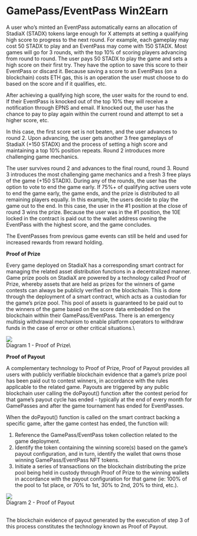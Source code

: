 # GamePass/EventPass Win2Earn

A user who’s minted an EventPass automatically earns an allocation of StadiaX (STADX) tokens large enough for X attempts at setting a qualifying high score to progress to the next round. For example, each gameplay may cost 50 STADX to play and an EventPass may come with 150 STADX. Most games will go for 3 rounds, with the top 10% of scoring players advancing from round to round. The user pays 50 STADX to play the game and sets a high score on their first try. They have the option to save this score to their EventPass or discard it. Because saving a score to an EventPass (on a blockchain) costs ETH gas, this is an operation the user must choose to do based on the score and if it qualifies, etc.

After achieving a qualifying high score, the user waits for the round to end. If their EventPass is knocked out of the top 10% they will receive a notification through EPNS and email. If knocked out, the user has the chance to pay to play again within the current round and attempt to set a higher score, etc.

In this case, the first score set is not beaten, and the user advances to round 2. Upon advancing, the user gets another 3 free gameplays of StadiaX (+150 STADX) and the process of setting a high score and maintaining a top 10% position repeats. Round 2 introduces more challenging game mechanics.&#x20;

The user survives round 2 and advances to the final round, round 3. Round 3 introduces the most challenging game mechanics and a fresh 3 free plays of the game (+150 STADX). During any of the rounds, the user has the option to vote to end the game early. If 75%+ of qualifying active users vote to end the game early, the game ends, and the prize is distributed to all remaining players equally. In this example, the users decide to play the game out to the end. In this case, the user in the #1 position at the close of round 3 wins the prize. Because the user was in the #1 position, the 10E locked in the contract is paid out to the wallet address owning the EventPass with the highest score, and the game concludes.

The EventPasses from previous game events can still be held and used for increased rewards from reward holding.

**Proof of Prize**

Every game deployed on StadiaX has a corresponding smart contract for managing the related asset distribution functions in a decentralized manner. Game prize pools on StadiaX are powered by a technology called Proof of Prize, whereby assets that are held as prizes for the winners of game contests can always be publicly verified on the blockchain. This is done through the deployment of a smart contract, which acts as a custodian for the game’s prize pool. This pool of assets is guaranteed to be paid out to the winners of the game based on the score data embedded on the blockchain within their GamePass/EventPass. There is an emergency multisig withdrawal mechanism to enable platform operators to withdraw funds in the case of error or other critical situations.\


![](https://lh7-us.googleusercontent.com/sAoZbLvcW3Y1cv2sIWysCZ2waPhF3ophzExC3qHek8bD53h01DC-ETswErpfgfBCt0cO44kzGXiGbmj5-8HcC6KEs8e2ElYZOO4ZBvWzuxmjLwIHNRZfLGOz58fYbJkCj-ijohPcmkfMrmUfx4KQ)\
Diagram 1 - Proof of Prize\


**Proof of Payout**

A complementary technology to Proof of Prize, Proof of Payout provides all users with publicly verifiable blockchain evidence that a game’s prize pool has been paid out to contest winners, in accordance with the rules applicable to the related game. Payouts are triggered by any public blockchain user calling the doPayout() function after the contest period for that game’s payout cycle has ended - typically at the end of every month for GamePasses and after the game tournament has ended for EventPasses.

When the doPayout() function is called on the smart contract backing a specific game, after the game contest has ended, the function will:

1. Reference the GamePass/EventPass token collection related to the game deployment.
2. Identify the token containing the winning score(s) based on the game’s payout configuration, and in turn, identify the wallet that owns those winning GamePass/EventPass NFT tokens.
3. Initiate a series of transactions on the blockchain distributing the prize pool being held in custody through Proof of Prize to the winning wallets in accordance with the payout configuration for that game (ie: 100% of the pool to 1st place, or 70% to 1st, 30% to 2nd, 20% to third, etc.).

![](https://lh7-us.googleusercontent.com/xMErTAGuKWCPpdp51tH\_Nna5LH7R9Em6H0QVTlvmTZoCWhq4E74cJQQkXsKm4KipNzNSLwa7q7tS2DGSlb3K9hMbRwxXQijgBJg\_DKFoaGtgTKm30STMmRZ8IZj1W6IS4Tvuhf5euxqCw5ehpUyG)\
Diagram 2 - Proof of Payout

\
The blockchain evidence of payout generated by the execution of step 3 of this process constitutes the technology known as Proof of Payout.
